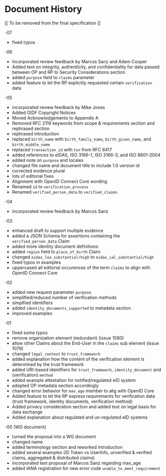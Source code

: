 # Document History

   [[ To be removed from the final specification ]]
   
   -07
   
   * fixed typos
   
   
   -06
   
   * Incorporated review feedback by Marcos Sanz and Adam Cooper
   * Added text on integrity, authenticity, and confidentiality for data passed between OP and RP to Security Considerations section
   * added `purpose` field to `claims` parameter
   * added feature to let the RP explicitly requested certain `verification` data
   
   -05
   
   * incorporated review feedback by Mike Jones
   * Added OIDF Copyright Notices
   * Moved Acknowledgements to Appendix A
   * Removed RFC 2119 keywords from scope & requirements section and rephrased section
   * rephrased introduction
   * replaced `birth_name` with `birth_family_name`, `birth_given_name`, and `birth_middle_name`
   * replaced `transaction_id` with `txn` from RFC 8417
   * added references to eIDAS, ISO 3166-1, ISO 3166-3, and ISO 8601-2004
   * added note on `purpose` and locales
   * changed file name and document title to include 1.0 version id
   * corrected evidence plural
   * lots of editorial fixes
   * Alignment with OpenID Connect Core wording
   * Renamed `id` to `verification_process`
   * Renamed `verified_person_data` to `verified_claims`
   
   -04
   
   * incorporated review feedback by Marcos Sanz 
   
   -03
   
   * enhanced draft to support multiple evidence
   * added a JSON Schema for assertions containing the `verified_person_data` Claim
   * added more identity document definitions
   * added `region` field to `place_of_birth` Claim
   * changed `eidas_loa_substantial/high` to `eidas_ial_substantial/high` 
   * fixed typos in examples
   * uppercased all editorial occurences of the term `claims` to align with OpenID Connect Core
   
   -02
   
   * added new request parameter `purpose`
   * simplified/reduced number of verification methods
   * simplfied identifiers
   * added `identity_documents_supported` to metadata section
   * improved examples
   
   -01 

   *  fixed some typos
   *  remove organization element (redundant) (issue 1080)
   *  allow other Claims about the End-User in the `claims` sub element (issue 1079)
   *  changed `legal_context` to `trust_framework`
   *  added explanation how the content of the verification element is determined by the trust framework
   *  added URI-based identifiers for `trust_framework`, `identity_document` and (verification) `method`
   *  added example attestation for notified/regulated eID system
   *  adopted OP metadata section accordingly 
   *  changed error behavior for `max_age` member to alig with OpenID Core
   *  Added feature to let the RP express requirements for verification data (trust framework, identity documents, verification method)
   *  Added privacy consideration section and added text on legal basis for data exchange
   *  Added explanation about regulated and un-regulated eID systems
   
   -00 (WG document)

   *  turned the proposal into a WG document
   *  changed name
   *  added terminology section and reworked introduction
   *  added several examples (ID Token vs UserInfo, unverified & verified claims, aggregated & distributed claims)
   *  incorporated text proposal of Marcos Sanz regarding max_age
   *  added IANA registration for new error code `unable_to_meet_requirement`
